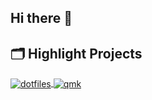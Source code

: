 ## Hi there 👋





## 🗂️ Highlight Projects

<a href="https://github.com/smierx/dotfiles">
  <img align="center" src="https://github-readme-stats.vercel.app/api/pin/?username=smierx&repo=dotfiles&show_icons=true&line_height=27&title_color=6aa6f8&text_color=8a919a&icon_color=6aa6f8&bg_color=22272e" alt="dotfiles" />
</a>

<a href="https://github.com/smierx/qmk_firmware">
  <img align="center" src="https://github-readme-stats.vercel.app/api/pin/?username=smierx&repo=qmk_firmware&show_icons=true&line_height=27&title_color=6aa6f8&text_color=8a919a&icon_color=6aa6f8&bg_color=22272e" alt="qmk" />
</a>
